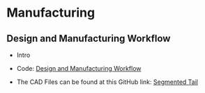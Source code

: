# Manufacturing

## Design and Manufacturing Workflow
 - Intro
 
 - Code: [Design and Manufacturing Workflow](https://aniiot.github.io/Foldable_Robotics_Team_2_Swimming/02_Mechanical/02_CAD/Markdown/Design_and_Manufacturing_Workflow.html)

 - The CAD Files can be found at this GitHub link: [Segmented Tail](https://github.com/AniIOT/Foldable_Robotics_Team_2_Swimming/blob/main/02_Mechanical/02_CAD) 
